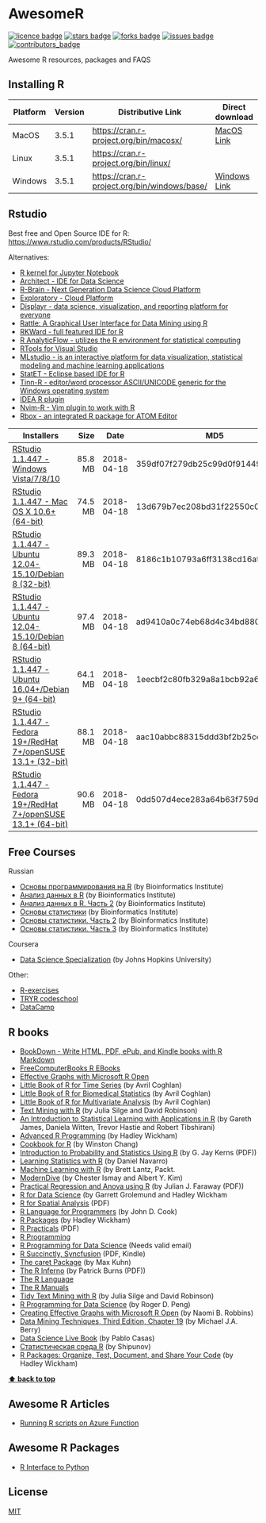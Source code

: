 # AwesomeR
<a name="header01"></a>
[![licence badge]][licence]
[![stars badge]][stars]
[![forks badge]][forks]
[![issues badge]][issues]
[![contributors_badge]][contributors]

[licence badge]:https://img.shields.io/badge/license-MIT-blue.svg
[stars badge]:https://img.shields.io/github/stars/ktaranov/AwesomeR.svg
[forks badge]:https://img.shields.io/github/forks/ktaranov/AwesomeR.svg
[issues badge]:https://img.shields.io/github/issues/ktaranov/AwesomeR.svg
[contributors_badge]:https://img.shields.io/github/contributors/ktaranov/AwesomeR.svg

[licence]:https://github.com/ktaranov/AwesomeR/blob/master/LICENSE
[stars]:https://github.com/ktaranov/AwesomeR/stargazers
[forks]:https://github.com/ktaranov/AwesomeR/network
[issues]:https://github.com/ktaranov/AwesomeR/issues
[contributors]:https://github.com/ktaranov/AwesomeR/graphs/contributors

Awesome R resources, packages and FAQS

## Installing R

| Platform | Version | Distributive Link                           | Direct download | Size, Mb | SHA-1                                    |
|----------|---------|---------------------------------------------|-----------------|---------:|------------------------------------------|
| MacOS    | 3.5.1  | https://cran.r-project.org/bin/macosx/       | [MacOS Link]    | 74       | 76c01bfa62a6896d5f4a4511e25d17276d149621  |
| Linux    | 3.5.1  | https://cran.r-project.org/bin/linux/        |                 | 73       |                                          |
| Windows  | 3.5.1  | https://cran.r-project.org/bin/windows/base/ | [Windows Link]  | 79       | 1c8111544dd9485522bea6e8e9d3ec90d1166e12 |

[MacOS Link]:https://cran.r-project.org/bin/macosx/R-3.5.1.pkg
[Windows Link]:https://cran.r-project.org/bin/windows/base/R-3.5.1-win.exe


## Rstudio
Best free and Open Source IDE for R: https://www.rstudio.com/products/RStudio/

Alternatives:
 - [R kernel for Jupyter Notebook](https://irkernel.github.io)
 - [Architect - IDE for Data Science](https://www.getarchitect.io)
 - [R-Brain - Next Generation Data Science Cloud Platform](https://r-brain.io/en/)
 - [Exploratory - Cloud Platform](https://exploratory.io)
 - [Displayr - data science, visualization, and reporting platform for everyone](https://www.displayr.com)
 - [Rattle: A Graphical User Interface for Data Mining using R](https://rattle.togaware.com)
 - [RKWard - full featured IDE for R](https://rkward.kde.org)
 - [R AnalyticFlow - utilizes the R environment for statistical computing](http://r.analyticflow.com/en/)
 - [RTools for Visual Studio](https://docs.microsoft.com/en-us/visualstudio/rtvs/?view=vs-2017)
 - [MLstudio - is an interactive platform for data visualization, statistical modeling and machine learning applications](https://github.com/RamiKrispin/MLstudio)
 - [StatET -  Eclipse based IDE for R]()
 - [Tinn-R - editor/word processor ASCII/UNICODE generic for the Windows operating system](https://sourceforge.net/projects/tinn-r/)
 - [IDEA R plugin](https://plugins.jetbrains.com/plugin/6632-r-language-support)
 - [Nvim-R - Vim plugin to work with R](https://github.com/jalvesaq/Nvim-R)
 - [Rbox - an integrated R package for ATOM Editor](https://atom.io/packages/rbox)

| Installers                                                       | Size    | Date       | MD5                              |
|------------------------------------------------------------------|--------:|------------|----------------------------------|
| [RStudio 1.1.447 - Windows Vista/7/8/10]                         | 85.8 MB | 2018-04-18 | 359df07f279db25c99d0f91449b0fc33 |
| [RStudio 1.1.447 - Mac OS X 10.6+ (64-bit)]                      | 74.5 MB | 2018-04-18 | 13d679b7ec208bd31f22550c0cdd6c99 |
| [RStudio 1.1.447 - Ubuntu 12.04-15.10/Debian 8 (32-bit)]         | 89.3 MB | 2018-04-18 | 8186c1b10793a6ff3138cd16af3ea433 |
| [RStudio 1.1.447 - Ubuntu 12.04-15.10/Debian 8 (64-bit)]         | 97.4 MB | 2018-04-18 | ad9410a0c74eb68d4c34bd880fd103a6 |
| [RStudio 1.1.447 - Ubuntu 16.04+/Debian 9+ (64-bit)]             | 64.1 MB | 2018-04-18 | 1eecbf2c80fb329a8a1bcb92a68e459e |
| [RStudio 1.1.447 - Fedora 19+/RedHat 7+/openSUSE 13.1+ (32-bit)] | 88.1 MB | 2018-04-18 | aac10abbc88315ddd3bf2b25ce8d9814 |
| [RStudio 1.1.447 - Fedora 19+/RedHat 7+/openSUSE 13.1+ (64-bit)] | 90.6 MB | 2018-04-18 | 0dd507d4ece283a64b63f759dc9e4fad |

[RStudio 1.1.447 - Windows Vista/7/8/10]:https://download1.rstudio.org/RStudio-1.1.447.exe
[RStudio 1.1.447 - Mac OS X 10.6+ (64-bit)]:https://download1.rstudio.org/RStudio-1.1.447.dmg
[RStudio 1.1.447 - Ubuntu 12.04-15.10/Debian 8 (32-bit)]:https://download1.rstudio.org/rstudio-1.1.447-i386.deb
[RStudio 1.1.447 - Ubuntu 12.04-15.10/Debian 8 (64-bit)]:https://download1.rstudio.org/rstudio-1.1.447-amd64.deb
[RStudio 1.1.447 - Ubuntu 16.04+/Debian 9+ (64-bit)]:https://download1.rstudio.org/rstudio-xenial-1.1.447-amd64.deb
[RStudio 1.1.447 - Fedora 19+/RedHat 7+/openSUSE 13.1+ (32-bit)]:https://download1.rstudio.org/rstudio-1.1.447-i686.rpm
[RStudio 1.1.447 - Fedora 19+/RedHat 7+/openSUSE 13.1+ (64-bit)]:https://download1.rstudio.org/rstudio-1.1.447-x86_64.rpm


## Free Courses
Russian
 - [Основы программирования на R](https://stepik.org/course/Основы-программирования-на-R-497) (by Bioinformatics Institute)
 - [Анализ данных в R](https://stepik.org/course/Анализ-данных-в-R-129) (by Bioinformatics Institute)
 - [Анализ данных в R. Часть 2](https://stepik.org/course/Анализ-данных-в-R-Часть-2-724) (by Bioinformatics Institute)
 - [Основы статистики](https://stepik.org/course/Основы-статистики-76/) (by Bioinformatics Institute)
 - [Основы статистики. Часть 2](https://stepik.org/course/Основы-статистики-Часть-2-524) (by Bioinformatics Institute)
 - [Основы статистики. Часть 3](https://stepik.org/course/Основы-статистики-Часть-3-2152/) (by Bioinformatics Institute)

Coursera
 - [Data Science Specialization](https://www.coursera.org/specializations/jhu-data-science) (by Johns Hopkins University)

Other:
 - [R-exercises](http://www.r-exercises.com/)
 - [TRYR codeschool](http://tryr.codeschool.com/)
 - [DataCamp](https://www.datacamp.com/)

## R books
 - [BookDown - Write HTML, PDF, ePub, and Kindle books with R Markdown](https://bookdown.org)
 - [FreeComputerBooks R EBooks](http://freecomputerbooks.com/langRBooks.html)
 - [Effective Graphs with Microsoft R Open](http://blog.revolutionanalytics.com/2016/05/e-book-effective-graphs.html)
 - [Little Book of R for Time Series](http://a-little-book-of-r-for-time-series.readthedocs.io/en/latest/index.html) (by Avril Coghlan)
 - [Little Book of R for Biomedical Statistics](http://a-little-book-of-r-for-biomedical-statistics.readthedocs.io/en/latest/index.html) (by Avril Coghlan)
 - [Little Book of R for Multivariate Analysis](http://little-book-of-r-for-multivariate-analysis.readthedocs.io/en/latest/index.html) (by Avril Coghlan)
 - [Text Mining with R](http://tidytextmining.com/) (by Julia Silge and David Robinson)
 - [An Introduction to Statistical Learning with Applications in R](http://www-bcf.usc.edu/~gareth/ISL/) (by Gareth James, Daniela Witten, Trevor Hastie and Robert Tibshirani)
 - [Advanced R Programming](http://adv-r.had.co.nz) (by Hadley Wickham)
 - [Cookbook for R](http://www.cookbook-r.com) (by Winston Chang)
 - [Introduction to Probability and Statistics Using R](http://cran.r-project.org/web/packages/IPSUR/vignettes/IPSUR.pdf) (by G. Jay Kerns (PDF))
 - [Learning Statistics with R](http://health.adelaide.edu.au/psychology/ccs/teaching/lsr) (by Daniel Navarro)
 - [Machine Learning with R](https://www.packtpub.com/packyt/free-ebook/r-machine-learning) (by Brett Lantz, Packt.
 - [ModernDive](https://ismayc.github.io/moderndiver-book/) (by Chester Ismay and Albert Y. Kim)
 - [Practical Regression and Anova using R](http://cran.r-project.org/doc/contrib/Faraway-PRA.pdf) (by Julian J. Faraway (PDF))
 - [R for Data Science](http://r4ds.had.co.nz) (by Garrett Grolemund and Hadley Wickham
 - [R for Spatial Analysis](http://www.columbia.edu/~cjd11/charles_dimaggio/DIRE/resources/spatialEpiBook.pdf) (PDF)
 - [R Language for Programmers](http://www.johndcook.com/blog/r_language_for_programmers) (by John D. Cook)
 - [R Packages](http://r-pkgs.had.co.nz) (by Hadley Wickham)
 - [R Practicals](http://www.columbia.edu/~cjd11/charles_dimaggio/DIRE/resources/R/practicalsBookNoAns.pdf) (PDF)
 - [R Programming](https://en.wikibooks.org/wiki/R_Programming)
 - [R Programming for Data Science](https://leanpub.com/rprogramming) (Needs valid email)
 - [R Succinctly, Syncfusion](https://www.syncfusion.com/resources/techportal/ebooks/rsuccinctly) (PDF, Kindle)
 - [The caret Package](http://topepo.github.io/caret/index.html) (by Max Kuhn)
 - [The R Inferno](http://www.burns-stat.com/pages/Tutor/R_inferno.pdf) (by Patrick Burns (PDF))
 - [The R Language](http://stat.ethz.ch/R-manual/R-patched/doc/html)
 - [The R Manuals](http://cran.r-project.org/manuals.html)
 - [Tidy Text Mining with R](http://tidytextmining.com) (by Julia Silge and David Robinson)
 - [R Programming for Data Science](https://leanpub.com/rprogramming) (by Roger D. Peng)
 - [Creating Effective Graphs with Microsoft R Open](https://github.com/nbrgraphs/mro) (by Naomi B. Robbins)
 - [Data Mining Techniques, Third Edition, Chapter 19](https://www.jmp.com/en_us/offers/data-mining-techniques-book/thanks.html#formsuccess) (by Michael J.A. Berry)
 - [Data Science Live Book](https://livebook.datascienceheroes.com/) (by Pablo Casas)
 - [Статистическая среда R](http://herba.msu.ru/shipunov/software/r/r-ru.htm) (by Shipunov)
 - [R Packages: Organize, Test, Document, and Share Your Code](http://r-pkgs.had.co.nz/) (by Hadley Wickham)

**[⬆ back to top](#awesomer)**


## Awesome R Articles
 - [Running R scripts on Azure Function](https://github.com/thdeltei/azure-function-r)


## Awesome R Packages
 - [R Interface to Python](https://rstudio.github.io/reticulate/index.html)


## License
[MIT](/License)

